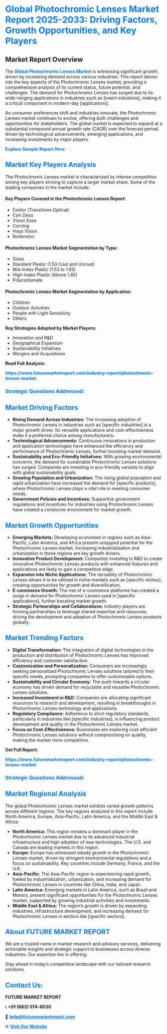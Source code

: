 <h1 style="color: #007BFF;">Global Photochromic Lenses Market Report 2025-2033: Driving Factors, Growth Opportunities, and Key Players</h1>

<section id="overview">
<h2>Market Report Overview</h2>
<p>The <a href="https://www.futuremarketreport.com/industry-report/photochromic-lenses-market" style="color: #007BFF; text-decoration: none;"><strong>Global Photochromic Lenses Market</strong></a> is witnessing significant growth, driven by increasing demand across various industries. This report delves into the key aspects of the Photochromic Lenses market, providing a comprehensive analysis of its current status, future potential, and challenges. The demand for Photochromic Lenses has surged due to its wide-ranging applications in industries such as [insert industries], making it a critical component in modern-day [applications].</p>
<p>As consumer preferences shift and industries innovate, the Photochromic Lenses market continues to evolve, offering both challenges and opportunities for stakeholders. The global market is expected to expand at a substantial compound annual growth rate (CAGR) over the forecast period, driven by technological advancements, emerging applications, and increasing investments by major players.</p>
</section>

<section id="overview">
<p><a href="https://www.futuremarketreport.com/request-sample/reportId=87922" style="color: #007BFF; text-decoration: none;"><strong>Explore Sample Report Here</strong></a></p>
</section>

<section id="key-players">
<h2 style="color: #007BFF;">Market Key Players Analysis</h2>
<p>The Photochromic Lenses market is characterized by intense competition among key players striving to capture a larger market share. Some of the leading companies in the market include:</p>
<h4>Key Players Covered in the Photochromic Lenses Report:</h4>
<ul><li>Essilor (Transitions Optical)</li><li>Carl Zeiss</li><li>Vision Ease</li><li>Corning</li><li>Hoya Vision</li><li>Rodenstoc</li></ul>
<h4>Photochromic Lenses Market Segmentation by Type:</h4>
<ul><li>Glass</li><li>Standard Plastic (1.53 Coat and Uncoat)</li><li>Mid-Index Plastic (1.53 to 1.65)</li><li>High-Index Plastic (Above 1.65)</li><li>Polycarbonate</li></ul>

<h4>Photochromic Lenses Market Segmentation by Application:</h4>
<ul><li>Children</li><li>Outdoor Activities</li><li>People with Light Sensitivity</li><li>Others</li></ul>
<p><strong>Key Strategies Adopted by Market Players:</strong></p>
<ul>
<li>Innovation and R&D</li>
<li>Geographical Expansion</li>
<li>Sustainability Initiatives</li>
<li>Mergers and Acquisitions</li>
</ul>
</section>

<section>
<p><strong>Read Full Analysis: </strong></p><a href="https://www.futuremarketreport.com/industry-report/photochromic-lenses-market" style="color: #007BFF; text-decoration: none;"><strong>https://www.futuremarketreport.com/industry-report/photochromic-lenses-market</strong></a>
<h3 style="color: #007BFF;">Strategic Questions Addressed:</h3>
</section>

<section id="driving-factors">
<h2 style="color: #007BFF;">Market Driving Factors</h2>
<ul>
<li><strong>Rising Demand Across Industries:</strong> The increasing adoption of Photochromic Lenses in industries such as [specific industries] is a major growth driver. Its versatile applications and cost-effectiveness make it a preferred choice among manufacturers.</li>
<li><strong>Technological Advancements:</strong> Continuous innovations in production and application technologies have enhanced the efficiency and performance of Photochromic Lenses, further boosting market demand.</li>
<li><strong>Sustainability and Eco-Friendly Initiatives:</strong> With growing environmental concerns, the demand for sustainable Photochromic Lenses solutions has surged. Companies are investing in eco-friendly variants to align with global sustainability goals.</li>
<li><strong>Growing Population and Urbanization:</strong> The rising global population and rapid urbanization have increased the demand for [specific products], where Photochromic Lenses plays a vital role in meeting consumer needs.</li>
<li><strong>Government Policies and Incentives:</strong> Supportive government regulations and incentives for industries using Photochromic Lenses have created a conducive environment for market growth.</li>
</ul>
</section>

<section id="growth-opportunities">
<h2 style="color: #007BFF;">Market Growth Opportunities</h2>
<ul>
<li><strong>Emerging Markets:</strong> Developing economies in regions such as Asia-Pacific, Latin America, and Africa present untapped potential for the Photochromic Lenses market. Increasing industrialization and urbanization in these regions are key growth drivers.</li>
<li><strong>Innovative Product Development:</strong> Companies investing in R&D to create innovative Photochromic Lenses products with enhanced features and applications are likely to gain a competitive edge.</li>
<li><strong>Expansion into Niche Applications:</strong> The versatility of Photochromic Lenses allows it to be utilized in niche markets such as [specific niches], creating opportunities for growth and diversification.</li>
<li><strong>E-commerce Growth:</strong> The rise of e-commerce platforms has created a surge in demand for Photochromic Lenses used in [specific applications], further boosting market growth.</li>
<li><strong>Strategic Partnerships and Collaborations:</strong> Industry players are forming partnerships to leverage shared expertise and resources, driving the development and adoption of Photochromic Lenses products globally.</li>
</ul>
</section>

<section id="trending-factors">
<h2 style="color: #007BFF;">Market Trending Factors</h2>
<ul>
<li><strong>Digital Transformation:</strong> The integration of digital technologies in the production and distribution of Photochromic Lenses has improved efficiency and customer satisfaction.</li>
<li><strong>Customization and Personalization:</strong> Consumers are increasingly seeking personalized Photochromic Lenses solutions tailored to their specific needs, prompting companies to offer customizable options.</li>
<li><strong>Sustainability and Circular Economy:</strong> The push towards a circular economy has driven demand for recyclable and reusable Photochromic Lenses solutions.</li>
<li><strong>Increased Investment in R&D:</strong> Companies are allocating significant resources to research and development, resulting in breakthroughs in Photochromic Lenses technology and applications.</li>
<li><strong>Regulatory Compliance:</strong> Adherence to strict regulatory standards, particularly in industries like [specific industries], is influencing product development and quality in the Photochromic Lenses market.</li>
<li><strong>Focus on Cost-Effectiveness:</strong> Businesses are exploring cost-efficient Photochromic Lenses solutions without compromising on quality, making the market more competitive.</li>
</ul>
</section>

<section>
<p><strong>Get Full Report: </strong></p><a href="https://www.futuremarketreport.com/industry-report/photochromic-lenses-market" style="color: #007BFF; text-decoration: none;"><strong>https://www.futuremarketreport.com/industry-report/photochromic-lenses-market</strong></a>
<h3 style="color: #007BFF;">Strategic Questions Addressed:</h3>
</section>


<section id="regional-analysis">
<h2 style="color: #007BFF;">Market Regional Analysis</h2>
<p>The global Photochromic Lenses market exhibits varied growth patterns across different regions. The key regions analyzed in this report include North America, Europe, Asia-Pacific, Latin America, and the Middle East & Africa:</p>
<ul>
<li><strong>North America:</strong> This region remains a dominant player in the Photochromic Lenses market due to its advanced industrial infrastructure and high adoption of new technologies. The U.S. and Canada are leading markets in this region.</li>
<li><strong>Europe:</strong> Europe has witnessed steady growth in the Photochromic Lenses market, driven by stringent environmental regulations and a focus on sustainability. Key countries include Germany, France, and the U.K.</li>
<li><strong>Asia-Pacific:</strong> The Asia-Pacific region is experiencing rapid growth, fueled by industrialization, urbanization, and increasing demand for Photochromic Lenses in countries like China, India, and Japan.</li>
<li><strong>Latin America:</strong> Emerging markets in Latin America, such as Brazil and Mexico, present significant opportunities for the Photochromic Lenses market, supported by growing industrial activities and investments.</li>
<li><strong>Middle East & Africa:</strong> The region’s growth is driven by expanding industries, infrastructure development, and increasing demand for Photochromic Lenses in sectors like [specific sectors].</li>
</ul>
</section>

<footer>
<h2 style="color: #007BFF;">About FUTURE MARKET REPORT</h2>
<p>We are a trusted name in market research and advisory services, delivering actionable insights and strategic support to businesses across diverse industries. Our expertise lies in offering:</p>

<p>Stay ahead in today’s competitive landscape with our tailored research solutions.</p>

<h2 style="color: #007BFF;">Contact Us:</h2>
<p><strong>FUTURE MARKET REPORT</strong></p>
<p>📞 <strong>+91 (883) 074-8030</strong></p>
<p>📧 <strong><a href="mailto:help@futuremarketreport.com" style="color: #007BFF;">help@futuremarketreport.com</a></strong></p>
<p>🌐 <strong><a href="https://www.futuremarketreport.com/" style="color: #007BFF;">Visit Our Website</a></strong></p>
</footer>